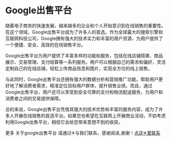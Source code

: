 # Google出售平台

随着电子商务的快速发展，越来越多的企业和个人开始意识到在线销售的重要性。在这个领域，Google出售平台成为了许多人的首选。作为全球最大的搜索引擎和互联网科技公司，Google拥有强大的技术实力和丰富的用户资源，为用户提供了一个便捷、安全、高效的在线销售平台。

Google出售平台为用户提供了丰富多样的功能和服务，包括在线店铺搭建、商品展示、交易管理、支付结算等一系列服务。用户可以根据自己的需求和偏好，灵活定制自己的在线店铺，轻松上传商品信息和图片，实现全方位的线上销售。

与此同时，Google出售平台还拥有强大的数据分析和营销推广功能，帮助用户更好地了解消费者需求，精准定位目标用户群体，提升销售业绩。而且，通过Google出售平台，用户还可以享受到安全可靠的支付和物流配送服务，为用户和消费者之间的交易提供保障。

总的来说，Google出售平台凭借其强大的技术优势和丰富的服务内容，成为了许多人开展在线销售的首选平台。如果您也希望在互联网上开展商业活动，不妨考虑利用Google出售平台，相信它会给您带来意想不到的收获。

更多 关于google出售平台 请通过✈与我们联系，感谢阅读,谢谢！[点这✈里联系](https://d.k02.cc)
